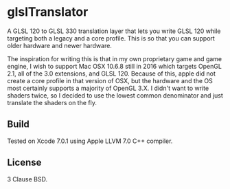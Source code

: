 # glslTranslator
A GLSL 120 to GLSL 330 translation layer that lets you write GLSL 120 while targeting both a legacy and a core profile. This is so that you can support older hardware and newer hardware.

The inspiration for writing this is that in my own proprietary game and game engine, I wish to support Mac OSX 10.6.8 still in 2016 which targets OpenGL 2.1, all of the 3.0 extensions, and GLSL 120. Because of this, apple did not create a core profile in that version of OSX, but the hardware and the OS most certainly supports a majority of OpenGL 3.X. I didn't want to write shaders twice, so I decided to use the lowest common denominator and just translate the shaders on the fly.

## Build

Tested on Xcode 7.0.1 using Apple LLVM 7.0 C++ compiler.

## License

3 Clause BSD.